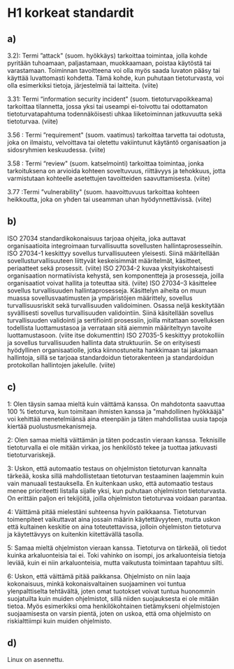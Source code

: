 # H1 korkeat standardit

## a) 

3.2): Termi ”attack" (suom. hyökkäys) tarkoittaa toimintaa, jolla kohde pyritään tuhoamaan, paljastamaan, muokkaamaan, poistaa käytöstä tai varastamaan. Toiminnan tavoitteena voi olla myös saada luvaton pääsy tai käyttää luvattomasti kohdetta. Tämä kohde, kun puhutaan tietoturvasta, voi olla esimerkiksi tietoja, järjestelmiä tai laitteita. (viite)

3.31: Termi “information security incident" (suom. tietoturvapoikkeama) tarkoittaa tilannetta, jossa yksi tai useampi ei-toivottu tai odottamaton tietoturvatapahtuma todennäköisesti uhkaa liiketoiminnan jatkuvuutta sekä tietoturvaa. (viite)

3.56 : Termi ”requirement" (suom. vaatimus) tarkoittaa tarvetta tai odotusta, joka on ilmaistu, velvoittava tai oletettu vakiintunut käytäntö organisaation ja sidosryhmien keskuudessa. (viite)

3.58 : Termi “review" (suom. katselmointi) tarkoittaa toimintaa, jonka tarkoituksena on arvioida kohteen soveltuvuus, riittävyys ja tehokkuus, jotta varmistutaan kohteelle asetettujen tavoitteiden saavuttamisesta. (viite)

3.77 :Termi ”vulnerability" (suom. haavoittuvuus tarkoittaa kohteen heikkoutta, joka on yhden tai useamman uhan hyödynnettävissä. (viite)

## b)

ISO 27034 standardikokonaisuus tarjoaa ohjeita, joka auttavat organisaatioita integroimaan turvallisuutta sovellusten hallintaprosesseihin. ISO 27034-1 keskittyy sovellus turvallisuuteen yleisesti. Siinä määritellään sovellusturvallisuuteen liittyvät keskeisimmät määritelmät, käsitteet, periaatteet sekä prosessit. (viite) ISO 27034-2 kuvaa yksityiskohtaisesti organisaation normatiivista kehystä, sen komponentteja ja prosesseja, joilla organisaatiot voivat hallita ja toteuttaa sitä. (viite) ISO 27034–3 käsittelee sovellus turvallisuuden hallintaprosesseja. Käsittelyn aiheita on muun muassa sovellusvaatimusten ja ympäristöjen määrittely, sovellus turvallisuusriskit sekä turvallisuuden validoiminen. Osassa neljä keskitytään syvällisesti sovellus turvallisuuden validointiin. Siinä käsitellään sovellus turvallisuuden validointi ja sertifiointi prosessiin, joilla mitattaan sovelluksen todellista luottamustasoa ja verrataan sitä aiemmin määriteltyyn tavoite luottamustasoon. (viite itse dokumenttin) ISO 27035-5 keskittyy protokolliin ja sovellus turvallisuuden hallinta data struktuuriin. Se on erityisesti hyödyllinen organisaatiolle, jotka kiinnostuneita hankkimaan tai jakamaan hallintoja, sillä se tarjoaa standardoidun tietorakenteen ja standardoidun protokollan hallintojen jakelulle. (viite)

## c)

1: Olen täysin samaa mieltä kuin väittämä kanssa. On mahdotonta saavuttaa 100 % tietoturva, kun toimitaan ihmisten kanssa ja "mahdollinen hyökkääjä" voi kehittää menetelmiänsä aina eteenpäin ja täten mahdollistaa uusia tapoja kiertää puolustusmekanismeja.

2: Olen samaa mieltä väittämän ja täten podcastin vieraan kanssa. Teknisille tietoturvalla ei ole mitään virkaa, jos henkilöstö tekee ja tuottaa jatkuvasti tietoturvariskejä. 

3: Uskon, että automaatio testaus on ohjelmiston tietoturvan kannalta tärkeää, koska sillä mahdollistetaan tietoturvan testaaminen laajemmin kuin vain manuaali testauksella. En kuitenkaan usko, että automaatio testaus menee prioriteetti listalla sijalle yksi, kun puhutaan ohjelmiston tietoturvasta. On erittäin paljon eri tekijöitä, joilla ohjelmiston tietoturvaa voidaan parantaa.

4: Väittämä pitää mielestäni suhteensa hyvin paikkaansa. Tietoturvan toimenpiteet vaikuttavat aina jossain määrin käytettävyyteen, mutta uskon että kultainen keskitie on aina toteutettavissa, jolloin ohjelmiston tietoturva ja käytettävyys on kuitenkin kiitettävällä tasolla.

5: Samaa mieltä ohjelmiston vieraan kanssa. Tietoturva on tärkeää, oli tiedot kuinka arkaluonteisia tai ei. Toki vahinko on isompi, jos arkaluonteisia tietoja leviää, kuin ei niin arkaluonteisia, mutta vaikutusta toimintaan tapahtuu silti.

6: Uskon, että väittämä pitää paikkansa. Ohjelmisto on niin laaja kokonaisuus, minkä kokonaisvaltainen suojaaminen voi tuntua ylenpalttiselta tehtävältä, joten omat tuotokset voivat tuntua huonommin suojatuilta kuin muiden ohjelmistot, sillä niiden suojauksesta ei ole mitään tietoa. Myös esimerkiksi oma henkilökohtainen tietämykseni ohjelmistojen suojaamisesta on varsin pientä, joten on uskoa, että oma ohjelmisto on riskialttiimpi kuin muiden ohjelmisto.

## d)

Linux on asennettu.
